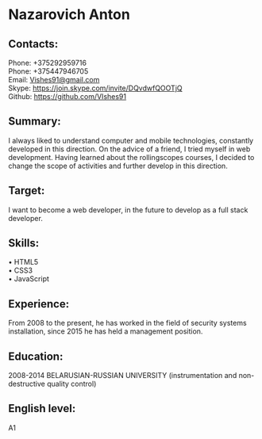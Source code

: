 # Nazarovich Anton


## **Contacts:**
Phone: +375292959716  
Phone: +375447946705  
Email: Vishes91@gmail.com  
Skype: https://join.skype.com/invite/DQvdwfQOOTjQ  
Github: https://github.com/VIshes91  


## **Summary:**
I always liked to understand computer and mobile technologies, constantly developed in this direction. On the advice of a friend, I tried myself in web development. Having learned about the rollingscopes courses, I decided to change the scope of activities and further develop in this direction.


## **Target:**
I want to become a web developer, in the future to develop as a full stack developer.


## **Skills:**
•	HTML5  
•	CSS3  
•	JavaScript  


## **Experience:**
From 2008 to the present, he has worked in the field of security systems installation, since 2015 he has held a management position.


## **Education:**
2008-2014 BELARUSIAN-RUSSIAN UNIVERSITY (instrumentation and non-destructive quality control)


## **English level:**
A1

